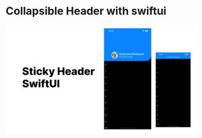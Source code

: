 # Collapsible Header with swiftui

![](https://github.com/nawinest/CollapseHeaderSwiftUI/blob/main/cover.png?raw=true)

